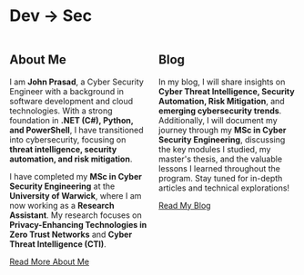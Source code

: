 # Dev → Sec

<div style="display: flex; justify-content: space-between;">
  <div style="width: 48%;">
    <h2>About Me</h2>
    <p>I am <strong>John Prasad</strong>, a Cyber Security Engineer with a background in software development and cloud technologies. With a strong foundation in <strong>.NET (C#), Python, and PowerShell</strong>, I have transitioned into cybersecurity, focusing on <strong>threat intelligence, security automation, and risk mitigation</strong>.</p>
    <p>I have completed my <strong>MSc in Cyber Security Engineering</strong> at the <strong>University of Warwick</strong>, where I am now working as a <strong>Research Assistant</strong>. My research focuses on <strong>Privacy-Enhancing Technologies in Zero Trust Networks</strong> and <strong>Cyber Threat Intelligence (CTI)</strong>.</p>
    <p><a href="./about">Read More About Me</a></p>
  </div>
  <div style="width: 48%;">
    <h2>Blog</h2>
    <p>In my blog, I will share insights on <strong>Cyber Threat Intelligence, Security Automation, Risk Mitigation</strong>, and <strong>emerging cybersecurity trends</strong>. Additionally, I will document my journey through my <strong>MSc in Cyber Security Engineering</strong>, discussing the key modules I studied, my master's thesis, and the valuable lessons I learned throughout the program. Stay tuned for in-depth articles and technical explorations!</p>
    <p><a href="./blog">Read My Blog</a></p>
  </div>
</div>


